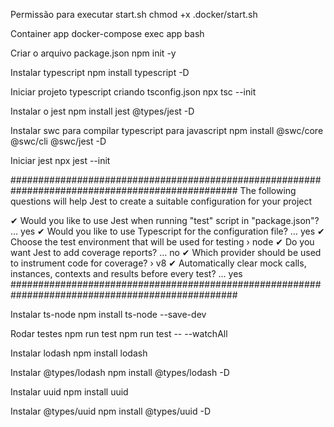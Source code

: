 Permissão para executar start.sh
chmod +x .docker/start.sh

Container app
docker-compose exec app bash

Criar o arquivo package.json
npm init -y

Instalar typescript
npm install typescript -D

Iniciar projeto typescript criando tsconfig.json
npx tsc --init

Instalar o jest
npm install jest @types/jest -D

Instalar swc para compilar typescript para javascript
npm install @swc/core @swc/cli @swc/jest -D

Iniciar jest
npx jest --init

#################################################################################################
The following questions will help Jest to create a suitable configuration for your project

✔ Would you like to use Jest when running "test" script in "package.json"? … yes
✔ Would you like to use Typescript for the configuration file? … yes
✔ Choose the test environment that will be used for testing › node
✔ Do you want Jest to add coverage reports? … no
✔ Which provider should be used to instrument code for coverage? › v8
✔ Automatically clear mock calls, instances, contexts and results before every test? … yes
#################################################################################################

Instalar ts-node
npm install ts-node --save-dev


Rodar testes
npm run test
npm run test -- --watchAll

Instalar lodash
npm install lodash

Instalar @types/lodash
npm install @types/lodash -D

Instalar uuid
npm install uuid

Instalar @types/uuid
npm install @types/uuid -D